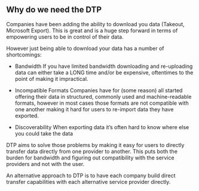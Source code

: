 ## Why do we need the DTP
<div class="mustache">
</div>

Companies have been adding the ability to download you data (Takeout, Microsoft Export). This is great and is a huge step forward in terms of empowering users to be in control of their data.

However just being able to download your data has a number of shortcomings:

* Bandwidth If you have limited bandwidth downloading and re-uploading data can either take a LONG time and/or be expensive, oftentimes to the point of making it impractical.

* Incompatible Formats Companies have for (some reason) all started offering their data in structured, commonly used and machine-readable formats, however in most cases those formats are not compatible with one another making it hard for users to re-import data they have exported.

* Discoverability When exporting data it’s often hard to know where else you could take the data

DTP aims to solve those problems by making it easy for users to directly transfer data directly from one provider to another. This puts both the burden for bandwidth and figuring out compatibility with the service providers and not with the user.

An alternative approach to DTP is to have each company build direct transfer capabilities with each alternative service provider directly.

